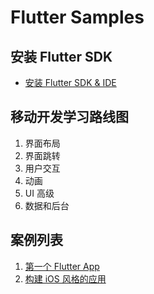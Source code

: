 # Flutter Samples

## 安装 Flutter SDK

- [安装 Flutter SDK & IDE](./docs/install-flutter-sdk.md)

## 移动开发学习路线图

1. 界面布局
2. 界面跳转
3. 用户交互
4. 动画
5. UI 高级
6. 数据和后台

## 案例列表

1. [第一个 Flutter App](./docs/001-first-flutter-app.md)
2. [构建 iOS 风格的应用](./docs/002-cupertino-app.md)
